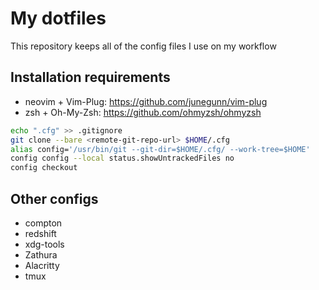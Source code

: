 # My dotfiles

This repository keeps all of the config files I use on my workflow

## Installation requirements

- neovim + Vim-Plug: https://github.com/junegunn/vim-plug
- zsh + Oh-My-Zsh: https://github.com/ohmyzsh/ohmyzsh

```bash
echo ".cfg" >> .gitignore
git clone --bare <remote-git-repo-url> $HOME/.cfg
alias config='/usr/bin/git --git-dir=$HOME/.cfg/ --work-tree=$HOME'
config config --local status.showUntrackedFiles no
config checkout
```

## Other configs
- compton
- redshift
- xdg-tools
- Zathura
- Alacritty
- tmux

